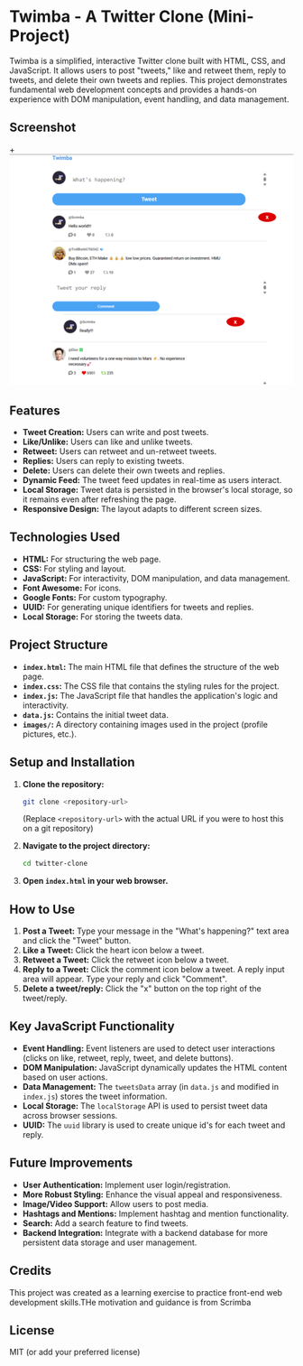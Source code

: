 # Twimba - A Twitter Clone (Mini-Project)

Twimba is a simplified, interactive Twitter clone built with HTML, CSS, and JavaScript. It allows users to post "tweets," like and retweet them, reply to tweets, and delete their own tweets and replies. This project demonstrates fundamental web development concepts and provides a hands-on experience with DOM manipulation, event handling, and data management.

## Screenshot

+![Twimba Screenshot](Screenshot.png)

## Features

*   **Tweet Creation:** Users can write and post tweets.
*   **Like/Unlike:** Users can like and unlike tweets.
*   **Retweet:** Users can retweet and un-retweet tweets.
*   **Replies:** Users can reply to existing tweets.
*   **Delete:** Users can delete their own tweets and replies.
*   **Dynamic Feed:** The tweet feed updates in real-time as users interact.
*   **Local Storage:** Tweet data is persisted in the browser's local storage, so it remains even after refreshing the page.
* **Responsive Design:** The layout adapts to different screen sizes.

## Technologies Used

*   **HTML:** For structuring the web page.
*   **CSS:** For styling and layout.
*   **JavaScript:** For interactivity, DOM manipulation, and data management.
*   **Font Awesome:** For icons.
*   **Google Fonts:** For custom typography.
*   **UUID:** For generating unique identifiers for tweets and replies.
* **Local Storage:** For storing the tweets data.

## Project Structure

*   **`index.html`:** The main HTML file that defines the structure of the web page.
*   **`index.css`:** The CSS file that contains the styling rules for the project.
*   **`index.js`:** The JavaScript file that handles the application's logic and interactivity.
*   **`data.js`:** Contains the initial tweet data.
*   **`images/`:** A directory containing images used in the project (profile pictures, etc.).

## Setup and Installation

1.  **Clone the repository:**
    ```bash
    git clone <repository-url>
    ```
    (Replace `<repository-url>` with the actual URL if you were to host this on a git repository)

2.  **Navigate to the project directory:**
    ```bash
    cd twitter-clone
    ```

3.  **Open `index.html` in your web browser.**

## How to Use

1.  **Post a Tweet:** Type your message in the "What's happening?" text area and click the "Tweet" button.
2.  **Like a Tweet:** Click the heart icon below a tweet.
3.  **Retweet a Tweet:** Click the retweet icon below a tweet.
4.  **Reply to a Tweet:** Click the comment icon below a tweet. A reply input area will appear. Type your reply and click "Comment".
5. **Delete a tweet/reply:** Click the "x" button on the top right of the tweet/reply.

## Key JavaScript Functionality

*   **Event Handling:** Event listeners are used to detect user interactions (clicks on like, retweet, reply, tweet, and delete buttons).
*   **DOM Manipulation:** JavaScript dynamically updates the HTML content based on user actions.
*   **Data Management:** The `tweetsData` array (in `data.js` and modified in `index.js`) stores the tweet information.
*   **Local Storage:** The `localStorage` API is used to persist tweet data across browser sessions.
* **UUID:** The `uuid` library is used to create unique id's for each tweet and reply.

## Future Improvements

*   **User Authentication:** Implement user login/registration.
*   **More Robust Styling:** Enhance the visual appeal and responsiveness.
*   **Image/Video Support:** Allow users to post media.
*   **Hashtags and Mentions:** Implement hashtag and mention functionality.
*   **Search:** Add a search feature to find tweets.
* **Backend Integration:** Integrate with a backend database for more persistent data storage and user management.

## Credits

This project was created as a learning exercise to practice front-end web development skills.THe motivation and guidance is from Scrimba

## License

MIT (or add your preferred license)
